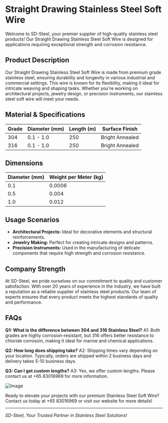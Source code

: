 # Straight Drawing Stainless Steel Soft Wire

Welcome to SD-Steel, your premier supplier of high-quality stainless steel products! Our Straight Drawing Stainless Steel Soft Wire is designed for applications requiring exceptional strength and corrosion resistance. 

## Product Description
Our Straight Drawing Stainless Steel Soft Wire is made from premium grade stainless steel, ensuring durability and longevity in various industrial and commercial settings. This wire is known for its flexibility, making it ideal for intricate weaving and shaping tasks. Whether you're working on architectural projects, jewelry design, or precision instruments, our stainless steel soft wire will meet your needs.

## Material & Specifications
| Grade | Diameter (mm) | Length (m) | Surface Finish |
|-------|---------------|------------|-----------------|
| 304   | 0.1 - 1.0     | 250        | Bright Annealed  |
| 316   | 0.1 - 1.0     | 250        | Bright Annealed  |

## Dimensions
| Diameter (mm) | Weight per Meter (kg) |
|---------------|-----------------------|
| 0.1           | 0.0006                |
| 0.5           | 0.004                 |
| 1.0           | 0.012                 |

## Usage Scenarios
- **Architectural Projects:** Ideal for decorative elements and structural reinforcements.
- **Jewelry Making:** Perfect for creating intricate designs and patterns.
- **Precision Instruments:** Used in the manufacturing of delicate components that require high strength and corrosion resistance.

## Company Strength
At SD-Steel, we pride ourselves on our commitment to quality and customer satisfaction. With over 20 years of experience in the industry, we have built a reputation as a reliable supplier of stainless steel products. Our team of experts ensures that every product meets the highest standards of quality and performance.

## FAQs
**Q1: What is the difference between 304 and 316 Stainless Steel?**
A1: Both grades are highly corrosion-resistant, but 316 offers better resistance to chloride corrosion, making it ideal for marine and chemical applications.

**Q2: How long does shipping take?**
A2: Shipping times vary depending on your location. Typically, orders are shipped within 2 business days and delivery takes 5-10 business days.

**Q3: Can I get custom lengths?**
A3: Yes, we offer custom lengths. Please contact us at +65 83016969 for more information.

![Image](https://github.com/user-attachments/assets/2567258e-e124-4816-932d-1809bd27ef0b)

Ready to elevate your projects with our premium Stainless Steel Soft Wire? Contact us today at +65 83016969 or visit our website for more details!

---

*SD-Steel, Your Trusted Partner in Stainless Steel Solutions!*